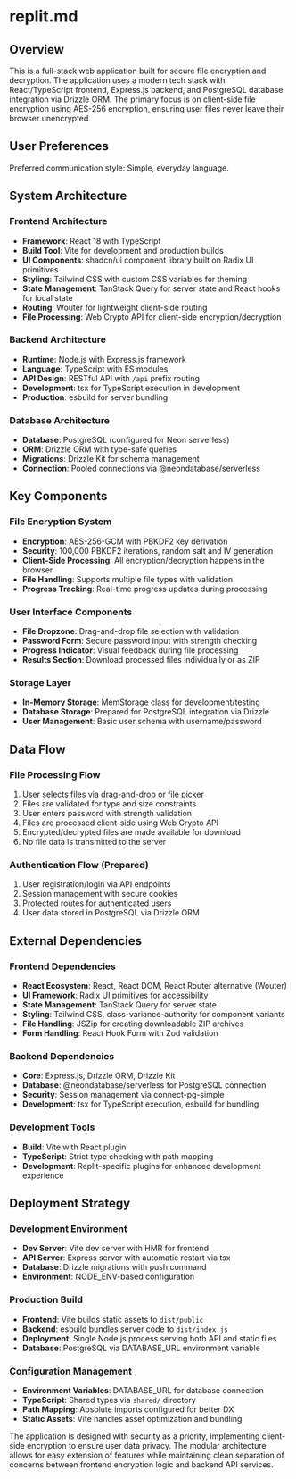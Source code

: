# replit.md

## Overview

This is a full-stack web application built for secure file encryption and decryption. The application uses a modern tech stack with React/TypeScript frontend, Express.js backend, and PostgreSQL database integration via Drizzle ORM. The primary focus is on client-side file encryption using AES-256 encryption, ensuring user files never leave their browser unencrypted.

## User Preferences

Preferred communication style: Simple, everyday language.

## System Architecture

### Frontend Architecture
- **Framework**: React 18 with TypeScript
- **Build Tool**: Vite for development and production builds
- **UI Components**: shadcn/ui component library built on Radix UI primitives
- **Styling**: Tailwind CSS with custom CSS variables for theming
- **State Management**: TanStack Query for server state and React hooks for local state
- **Routing**: Wouter for lightweight client-side routing
- **File Processing**: Web Crypto API for client-side encryption/decryption

### Backend Architecture
- **Runtime**: Node.js with Express.js framework
- **Language**: TypeScript with ES modules
- **API Design**: RESTful API with `/api` prefix routing
- **Development**: tsx for TypeScript execution in development
- **Production**: esbuild for server bundling

### Database Architecture
- **Database**: PostgreSQL (configured for Neon serverless)
- **ORM**: Drizzle ORM with type-safe queries
- **Migrations**: Drizzle Kit for schema management
- **Connection**: Pooled connections via @neondatabase/serverless

## Key Components

### File Encryption System
- **Encryption**: AES-256-GCM with PBKDF2 key derivation
- **Security**: 100,000 PBKDF2 iterations, random salt and IV generation
- **Client-Side Processing**: All encryption/decryption happens in the browser
- **File Handling**: Supports multiple file types with validation
- **Progress Tracking**: Real-time progress updates during processing

### User Interface Components
- **File Dropzone**: Drag-and-drop file selection with validation
- **Password Form**: Secure password input with strength checking
- **Progress Indicator**: Visual feedback during file processing
- **Results Section**: Download processed files individually or as ZIP

### Storage Layer
- **In-Memory Storage**: MemStorage class for development/testing
- **Database Storage**: Prepared for PostgreSQL integration via Drizzle
- **User Management**: Basic user schema with username/password

## Data Flow

### File Processing Flow
1. User selects files via drag-and-drop or file picker
2. Files are validated for type and size constraints
3. User enters password with strength validation
4. Files are processed client-side using Web Crypto API
5. Encrypted/decrypted files are made available for download
6. No file data is transmitted to the server

### Authentication Flow (Prepared)
1. User registration/login via API endpoints
2. Session management with secure cookies
3. Protected routes for authenticated users
4. User data stored in PostgreSQL via Drizzle ORM

## External Dependencies

### Frontend Dependencies
- **React Ecosystem**: React, React DOM, React Router alternative (Wouter)
- **UI Framework**: Radix UI primitives for accessibility
- **State Management**: TanStack Query for server state
- **Styling**: Tailwind CSS, class-variance-authority for component variants
- **File Handling**: JSZip for creating downloadable ZIP archives
- **Form Handling**: React Hook Form with Zod validation

### Backend Dependencies
- **Core**: Express.js, Drizzle ORM, Drizzle Kit
- **Database**: @neondatabase/serverless for PostgreSQL connection
- **Security**: Session management via connect-pg-simple
- **Development**: tsx for TypeScript execution, esbuild for bundling

### Development Tools
- **Build**: Vite with React plugin
- **TypeScript**: Strict type checking with path mapping
- **Development**: Replit-specific plugins for enhanced development experience

## Deployment Strategy

### Development Environment
- **Dev Server**: Vite dev server with HMR for frontend
- **API Server**: Express server with automatic restart via tsx
- **Database**: Drizzle migrations with push command
- **Environment**: NODE_ENV-based configuration

### Production Build
- **Frontend**: Vite builds static assets to `dist/public`
- **Backend**: esbuild bundles server code to `dist/index.js`
- **Deployment**: Single Node.js process serving both API and static files
- **Database**: PostgreSQL via DATABASE_URL environment variable

### Configuration Management
- **Environment Variables**: DATABASE_URL for database connection
- **TypeScript**: Shared types via `shared/` directory
- **Path Mapping**: Absolute imports configured for better DX
- **Static Assets**: Vite handles asset optimization and bundling

The application is designed with security as a priority, implementing client-side encryption to ensure user data privacy. The modular architecture allows for easy extension of features while maintaining clean separation of concerns between frontend encryption logic and backend API services.